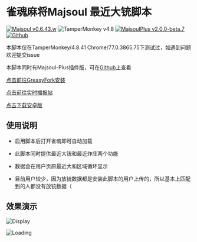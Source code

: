 # 雀魂麻将Majsoul 最近大铳脚本
[![Majsoul v0.6.43.w](https://img.shields.io/badge/Majsoul-v0.6.43.w-brightgreen.svg)](https://majsoul.com/) ![TamperMonkey v4.8](https://img.shields.io/badge/TamperMonkey-v4.8-brightgreen.svg) [![MajsoulPlus v2.0.0-beta.7](https://img.shields.io/badge/MajsoulPlus-v2.0.0_beta_7-brightgreen.svg)](https://github.com/MajsoulPlus/majsoul-plus) [![Github](https://img.shields.io/github/stars/paulzzh/Majsoul-Chong?style=social&logo=github)](https://github.com/paulzzh/Majsoul-Chong)



本脚本仅在TamperMonkey/4.8.41 Chrome/77.0.3865.75下测试过，如遇到问题欢迎提交issue

本脚本同时有Majsoul-Plus插件版，可在[Github](https://github.com/paulzzh/Majsoul-Chong)上查看

[点击前往GreasyFork安装](https://greasyfork.org/zh-CN/scripts/388241)

[点击前往实时播报站](https://majsoul.paulzzh.tech)

[点击下载安卓版](https://majsoul.paulzzh.tech/static/apk/1.0.1.apk)

## 使用说明

- 启用脚本后打开雀魂即可自动加载

- 此脚本同时提供最近大铳和最近炸庄两个功能

- 数据会在用户页原最近大和区域循环显示

- 目前用户较少，因为放铳数据都是安装此脚本的用户上传的，所以基本上匹配到的人都没有放铳数据（

## 效果演示

![Display](https://i.loli.net/2019/08/06/mDo3ecilCEZ7pJ2.gif)

![Loading](https://i.loli.net/2019/08/06/olLvtrcbhpqAW8Q.png)
